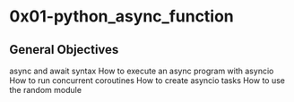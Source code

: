 # 0x01-python_async_function

## General Objectives

async and await syntax
How to execute an async program with asyncio
How to run concurrent coroutines
How to create asyncio tasks
How to use the random module